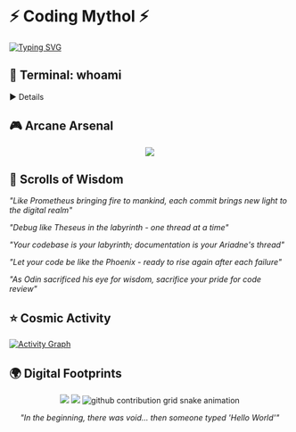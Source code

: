 # ⚡ Coding Mythol ⚡

[![Typing SVG](https://readme-typing-svg.herokuapp.com?font=Fira+Code&size=25&duration=3000&pause=1000&color=36BCF7FF&center=true&vCenter=true&width=435&lines=Digital+Demigod+in+Training;Coding+Mythologist;Debugger+of+Worlds;Compiler+of+Dreams)](https://git.io/typing-svg)

## 👤 Terminal: whoami
► Details

## 🎮 Arcane Arsenal

<div align="center">


<img src="https://github-readme-stats.vercel.app/api/top-langs/?username=unlovdman&layout=compact&theme=radical&hide_border=true" />

</div>

## 📜 Scrolls of Wisdom

*"Like Prometheus bringing fire to mankind, each commit brings new light to the digital realm"*

*"Debug like Theseus in the labyrinth - one thread at a time"*

*"Your codebase is your labyrinth; documentation is your Ariadne's thread"*

*"Let your code be like the Phoenix - ready to rise again after each failure"*

*"As Odin sacrificed his eye for wisdom, sacrifice your pride for code review"*

## ⭐ Cosmic Activity

[![Activity Graph](https://github-readme-activity-graph.vercel.app/graph?username=unlovdman&theme=react-dark&hide_border=true)](https://github.com/unlovdman)

## 🌍 Digital Footprints

<div align="center">


<img src="https://github-readme-stats.vercel.app/api?username=unlovdman&show_icons=true&theme=tokyonight&hide_border=true" />


<img src="https://profile-counter.glitch.me/unlovdman/count.svg" />

<!-- Jörmungandr,the world serpent -->
<picture>
  <source media="(prefers-color-scheme: dark)" srcset="https://raw.githubusercontent.com/unlovdman/unlovdman/output/github-contribution-grid-jormungandr.svg">
  <source media="(prefers-color-scheme: light)" srcset="https://raw.githubusercontent.com/unlovdman/unlovdman/output/github-contribution-grid-jormungandr.svg">
  <img alt="github contribution grid snake animation" src="https://raw.githubusercontent.com/unlovdman/unlovdman/output/github-contribution-grid-jormungandr.svg">
</picture>

*"In the beginning, there was void... then someone typed 'Hello World'"*

</div>